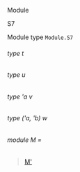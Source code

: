 Module

S7

Module type `Module.S7`

<a id="type-t"></a>

###### type t

<a id="type-u"></a>

###### type u

<a id="type-v"></a>

###### type 'a v

<a id="type-w"></a>

###### type ('a, 'b) w

<a id="module-M"></a>

###### module M =

> [M'](Module.M'.md)
